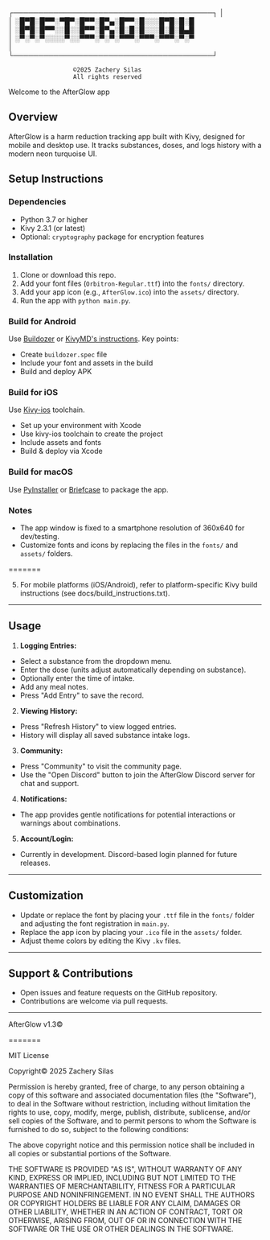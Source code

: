┌────────────────────────────────────────┐
│                                        
│  ░█▀█░█▀▀░▀█▀░█▀▀░█▀▄░█▀▀░█░░░█▀█░█░█  
│  ░█▀█░█▀▀░░█░░█▀▀░█▀▄░█░█░█░░░█░█░█▄█  
│  ░▀░▀░▀░░░░▀░░▀▀▀░▀░▀░▀▀▀░▀▀▀░▀▀▀░▀░▀  
│                                        
└────────────────────────────────────────┘

                      ©2025 Zachery Silas
                      All rights reserved

Welcome to the AfterGlow app

## Overview
AfterGlow is a harm reduction tracking app built with Kivy, designed for mobile and desktop use. It tracks substances, doses, and logs history with a modern neon turquoise UI.

## Setup Instructions

### Dependencies
- Python 3.7 or higher
- Kivy 2.3.1 (or latest)
- Optional: `cryptography` package for encryption features

### Installation
1. Clone or download this repo.
2. Add your font files (`Orbitron-Regular.ttf`) into the `fonts/` directory.
3. Add your app icon (e.g., `AfterGlow.ico`) into the `assets/` directory.
4. Run the app with `python main.py`.

### Build for Android
Use [Buildozer](https://buildozer.readthedocs.io/en/latest/) or [KivyMD's instructions](https://kivy.org/doc/stable/guide/packaging-android.html). Key points:
- Create `buildozer.spec` file
- Include your font and assets in the build
- Build and deploy APK

### Build for iOS
Use [Kivy-ios](https://github.com/kivy/kivy-ios) toolchain.
- Set up your environment with Xcode
- Use kivy-ios toolchain to create the project
- Include assets and fonts
- Build & deploy via Xcode

### Build for macOS
Use [PyInstaller](https://pyinstaller.readthedocs.io/en/stable/) or [Briefcase](https://briefcase.readthedocs.io/en/latest/) to package the app.

### Notes
- The app window is fixed to a smartphone resolution of 360x640 for dev/testing.
- Customize fonts and icons by replacing the files in the `fonts/` and `assets/` folders.

=======


5. For mobile platforms (iOS/Android), refer to platform-specific Kivy build instructions (see docs/build_instructions.txt).

---

Usage
-----

1. **Logging Entries:**
- Select a substance from the dropdown menu.
- Enter the dose (units adjust automatically depending on substance).
- Optionally enter the time of intake.
- Add any meal notes.
- Press "Add Entry" to save the record.

2. **Viewing History:**
- Press "Refresh History" to view logged entries.
- History will display all saved substance intake logs.

3. **Community:**
- Press "Community" to visit the community page.
- Use the "Open Discord" button to join the AfterGlow Discord server for chat and support.

4. **Notifications:**
- The app provides gentle notifications for potential interactions or warnings about combinations.

5. **Account/Login:**
- Currently in development. Discord-based login planned for future releases.

---

Customization
-------------

- Update or replace the font by placing your `.ttf` file in the `fonts/` folder and adjusting the font registration in `main.py`.
- Replace the app icon by placing your `.ico` file in the `assets/` folder.
- Adjust theme colors by editing the Kivy `.kv` files.

---

Support & Contributions
-----------------------

- Open issues and feature requests on the GitHub repository.
- Contributions are welcome via pull requests.

---

AfterGlow v1.3©


=======

MIT License

Copyright© 2025 Zachery Silas

Permission is hereby granted, free of charge, to any person obtaining a copy
of this software and associated documentation files (the "Software"), to deal
in the Software without restriction, including without limitation the rights
to use, copy, modify, merge, publish, distribute, sublicense, and/or sell
copies of the Software, and to permit persons to whom the Software is
furnished to do so, subject to the following conditions:

The above copyright notice and this permission notice shall be included in all
copies or substantial portions of the Software.

THE SOFTWARE IS PROVIDED "AS IS", WITHOUT WARRANTY OF ANY KIND, EXPRESS OR
IMPLIED, INCLUDING BUT NOT LIMITED TO THE WARRANTIES OF MERCHANTABILITY,
FITNESS FOR A PARTICULAR PURPOSE AND NONINFRINGEMENT. IN NO EVENT SHALL THE
AUTHORS OR COPYRIGHT HOLDERS BE LIABLE FOR ANY CLAIM, DAMAGES OR OTHER
LIABILITY, WHETHER IN AN ACTION OF CONTRACT, TORT OR OTHERWISE, ARISING FROM,
OUT OF OR IN CONNECTION WITH THE SOFTWARE OR THE USE OR OTHER DEALINGS IN THE
SOFTWARE.
